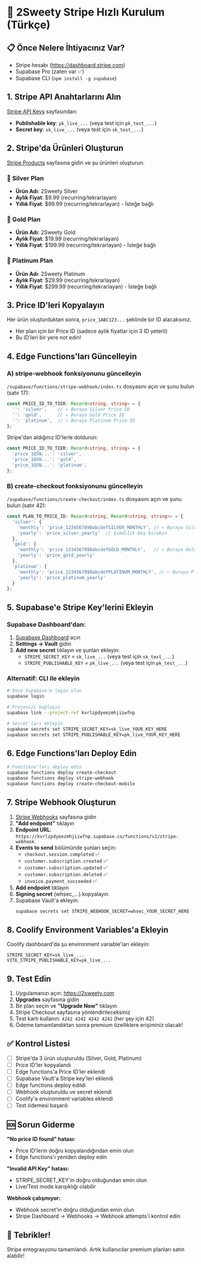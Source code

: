 # 🚀 2Sweety Stripe Hızlı Kurulum (Türkçe)

## 📋 Önce Nelere İhtiyacınız Var?
- Stripe hesabı (https://dashboard.stripe.com)
- Supabase Pro (zaten var ✅)
- Supabase CLI (`npm install -g supabase`)

## 1. Stripe API Anahtarlarını Alın
[Stripe API Keys](https://dashboard.stripe.com/apikeys) sayfasından:
- **Publishable key**: `pk_live_...` (veya test için `pk_test_...`)
- **Secret key**: `sk_live_...` (veya test için `sk_test_...`)

## 2. Stripe'da Ürünleri Oluşturun
[Stripe Products](https://dashboard.stripe.com/products) sayfasına gidin ve şu ürünleri oluşturun:

### 🥈 Silver Plan
- **Ürün Adı**: 2Sweety Silver
- **Aylık Fiyat**: $9.99 (recurring/tekrarlayan)
- **Yıllık Fiyat**: $99.99 (recurring/tekrarlayan) - İsteğe bağlı

### 🥇 Gold Plan  
- **Ürün Adı**: 2Sweety Gold
- **Aylık Fiyat**: $19.99 (recurring/tekrarlayan)
- **Yıllık Fiyat**: $199.99 (recurring/tekrarlayan) - İsteğe bağlı

### 💎 Platinum Plan
- **Ürün Adı**: 2Sweety Platinum
- **Aylık Fiyat**: $29.99 (recurring/tekrarlayan)
- **Yıllık Fiyat**: $299.99 (recurring/tekrarlayan) - İsteğe bağlı

## 3. Price ID'leri Kopyalayın
Her ürün oluşturduktan sonra, `price_1ABC123...` şeklinde bir ID alacaksınız.
- Her plan için bir Price ID (sadece aylık fiyatlar için 3 ID yeterli)
- Bu ID'leri bir yere not edin!

## 4. Edge Functions'ları Güncelleyin

### A) stripe-webhook fonksiyonunu güncelleyin
`/supabase/functions/stripe-webhook/index.ts` dosyasını açın ve şunu bulun (satır 17):

```typescript
const PRICE_ID_TO_TIER: Record<string, string> = {
  '': 'silver',    // ← Buraya Silver Price ID
  '': 'gold',      // ← Buraya Gold Price ID  
  '': 'platinum',  // ← Buraya Platinum Price ID
};
```

Stripe'dan aldığınız ID'lerle doldurun:
```typescript
const PRICE_ID_TO_TIER: Record<string, string> = {
  'price_1QSN...': 'silver',
  'price_1QSN...': 'gold',
  'price_1QSN...': 'platinum',
};
```

### B) create-checkout fonksiyonunu güncelleyin
`/supabase/functions/create-checkout/index.ts` dosyasını açın ve şunu bulun (satır 42):

```typescript
const PLAN_TO_PRICE_ID: Record<string, Record<string, string>> = {
  'silver': {
    'monthly': 'price_1234567890abcdefSILVER_MONTHLY', // ← Buraya Silver Price ID
    'yearly': 'price_silver_yearly'  // Şimdilik boş bırakın
  },
  'gold': {
    'monthly': 'price_1234567890abcdefGOLD_MONTHLY',   // ← Buraya Gold Price ID
    'yearly': 'price_gold_yearly'
  },
  'platinum': {
    'monthly': 'price_1234567890abcdefPLATINUM_MONTHLY', // ← Buraya Platinum Price ID
    'yearly': 'price_platinum_yearly'
  }
};
```

## 5. Supabase'e Stripe Key'lerini Ekleyin

### Supabase Dashboard'dan:
1. [Supabase Dashboard](https://supabase.com/dashboard/project/kvrlzpdyeezmhjiiwfnp) açın
2. **Settings → Vault** gidin
3. **Add new secret** tıklayın ve şunları ekleyin:
   - `STRIPE_SECRET_KEY` = `sk_live_...` (veya test için `sk_test_...`)
   - `STRIPE_PUBLISHABLE_KEY` = `pk_live_...` (veya test için `pk_test_...`)

### Alternatif: CLI ile ekleyin
```bash
# Önce Supabase'e login olun
supabase login

# Projenizi bağlayın
supabase link --project-ref kvrlzpdyeezmhjiiwfnp

# Secret'ları ekleyin
supabase secrets set STRIPE_SECRET_KEY=sk_live_YOUR_KEY_HERE
supabase secrets set STRIPE_PUBLISHABLE_KEY=pk_live_YOUR_KEY_HERE
```

## 6. Edge Functions'ları Deploy Edin

```bash
# Functions'ları deploy edin
supabase functions deploy create-checkout
supabase functions deploy stripe-webhook
supabase functions deploy create-checkout-mobile
```

## 7. Stripe Webhook Oluşturun

1. [Stripe Webhooks](https://dashboard.stripe.com/webhooks) sayfasına gidin
2. **"Add endpoint"** tıklayın
3. **Endpoint URL**: `https://kvrlzpdyeezmhjiiwfnp.supabase.co/functions/v1/stripe-webhook`
4. **Events to send** bölümünde şunları seçin:
   - `checkout.session.completed` ✅
   - `customer.subscription.created` ✅
   - `customer.subscription.updated` ✅
   - `customer.subscription.deleted` ✅
   - `invoice.payment_succeeded` ✅
5. **Add endpoint** tıklayın
6. **Signing secret** (whsec_...) kopyalayın
7. Supabase Vault'a ekleyin:
   ```bash
   supabase secrets set STRIPE_WEBHOOK_SECRET=whsec_YOUR_SECRET_HERE
   ```

## 8. Coolify Environment Variables'a Ekleyin

Coolify dashboard'da şu environment variable'ları ekleyin:
```env
STRIPE_SECRET_KEY=sk_live_...
VITE_STRIPE_PUBLISHABLE_KEY=pk_live_...
```

## 9. Test Edin

1. Uygulamanızı açın: https://2sweety.com
2. **Upgrades** sayfasına gidin
3. Bir plan seçin ve **"Upgrade Now"** tıklayın
4. Stripe Checkout sayfasına yönlendirileceksiniz
5. Test kartı kullanın: `4242 4242 4242 4242` (her şey için 42)
6. Ödeme tamamlandıktan sonra premium özelliklere erişiminiz olacak!

## ✅ Kontrol Listesi

- [ ] Stripe'da 3 ürün oluşturuldu (Silver, Gold, Platinum)
- [ ] Price ID'ler kopyalandı
- [ ] Edge functions'a Price ID'ler eklendi
- [ ] Supabase Vault'a Stripe key'leri eklendi
- [ ] Edge functions deploy edildi
- [ ] Webhook oluşturuldu ve secret eklendi
- [ ] Coolify'a environment variables eklendi
- [ ] Test ödemesi başarılı

## 🆘 Sorun Giderme

**"No price ID found" hatası:**
- Price ID'lerin doğru kopyalandığından emin olun
- Edge functions'ı yeniden deploy edin

**"Invalid API Key" hatası:**
- STRIPE_SECRET_KEY'in doğru olduğundan emin olun
- Live/Test mode karışıklığı olabilir

**Webhook çalışmıyor:**
- Webhook secret'in doğru olduğundan emin olun
- Stripe Dashboard → Webhooks → Webhook attempts'i kontrol edin

## 🎉 Tebrikler!
Stripe entegrasyonu tamamlandı. Artık kullanıcılar premium planları satın alabilir!